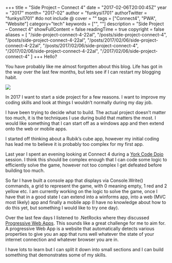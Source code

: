 +++
title = "Side Project – Connect 4"
date = "2017-02-06T20:00:45Z"
year = "2017"
month= "2017-02"
author = "funkysi1701"
authorTwitter = "funkysi1701" #do not include @
cover = ""
tags = ["Connect4", "PWA", "Website"]
category="tech"
keywords = ["", ""]
description =  "Side Project – Connect 4"
showFullContent = false
readingTime = true
copyright = false
aliases = [
    "/side-project-connect-4-22al",
    "/posts/side-project-connect-4",
    "/posts/side-project-connect-4-22al",
    "/posts/2017/02/06/side-project-connect-4-22al",
    "/posts/2017/02/06/side-project-connect-4",
    "/2017/02/06/side-project-connect-4-22al",
    "/2017/02/06/side-project-connect-4"
]
+++
Hello?

You have probably like me almost forgotten about this blog. Life has got in the way over the last few months, but lets see if I can restart my blogging habit.

![](/images/2017/Connect4.png)

In 2017 I want to start a side project for a few reasons. I want to improve my coding skills and look at things I wouldn’t normally during my day job.

I have been trying to decide what to build. The actual project doesn’t matter too much, it is the techniques I use during build that matters the most. I would like something that I can start off as a windows app and then extend onto the web or mobile apps.

I started off thinking about a Rubik’s cube app, however my initial coding has lead me to believe it is probably too complex for my first app.

Last year I spent an evening looking at Connect 4 during a [York Code Dojo](https://yorkcodedojo.github.io/) session. I think this should be complex enough that I can code some logic to efficiently solve the game, however not too complex I get defeated before building too much.

So far I have built a console app that displays via Console.Write() commands, a grid to represent the game, with 0 meaning empty, 1 red and 2 yellow etc. I am currently working on the logic to solve the game, once I have that in a good state I can extend into a winforms app, into a web (MVC most likely) app and finally a mobile app (I have no knowledge about how to do this yet, but something I would like to try one day).

Over the last few days I listened to .NetRocks where they discussed [Progressive Web Apps](https://www.dotnetrocks.com/?show=1396). This sounds like a great challenge for me to aim for. A progressive Web App is a website that automatically detects various properties to give you an app that runs well whatever the state of your internet connection and whatever browser you are in.

I have lots to learn but I can split it down into small sections and I can build something that demonstrates some of my skills.